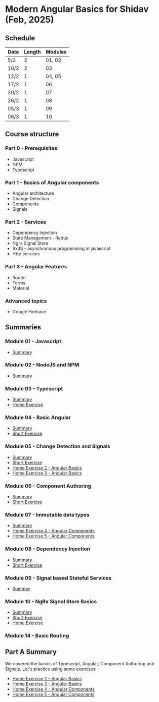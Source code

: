 # Modern Angular Basics for Shidav (Feb, 2025)

## Schedule

| Date | Length | Modules | 
| ---- | ------ | ------- |
| 5/2  |    2   | 01, 02  |
| 10/2 |    2   | 03      |
| 12/2 |    1   | 04, 05  |
| 17/2 |    1   | 06      |
| 20/2 |    1   | 07      |
| 26/2 |    1   | 08      |
| 05/3 |    1   | 09      |
| 06/3 |    1   | 10      |

## Course structure

### Part 0 - Prerequisites 
  - Javascript
  - NPM
  - Typescript

### Part 1 - Basics of Angular components
- Angular architecture
- Change Detection
- Components
- Signals

### Part 2 - Services
- Dependency Injection
- State Management - Redux
- Ngrx Signal Store
- RxJS - asynchronous programming in javascript
- Http services

### Part 3 - Angular Features
- Router
- Forms
- Material

### Advanced topics
- Google Firebase


## Summaries

### Module 01 - Javascript
* [Summary](./module%2001%20-%20javascript/README.md)
  
### Module 02 - NodeJS and NPM
* [Summary](./module%2002%20-%20nodejs/README.md)

### Module 03 - Typescript
* [Summary](./module%2003%20-%20typescript/README.md)
* [Home Exercise](https://github.com/kobi-hari-courses/modern-angular-exercises/tree/main/ex01-typescript)

### Module 04 - Basic Angular
* [Summary](./module%2004%20-%20hello%20angular/README.md)
* [Short Exercise](./module%2004%20-%20hello%20angular/exercises/README.md)

### Module 05 - Change Detection and Signals
* [Summary](./module%2005%20-%20signals%20and%20change%20detection/README.md)
* [Short Exercise](./module%2005%20-%20signals%20and%20change%20detection/exercises/README.md)
* [Home Exercise 2 - Angular Basics](https://github.com/kobi-hari-courses/modern-angular-exercises/blob/main/ex02-angular-basics)
* [Home Exercise 3 - Angular Basics](https://github.com/kobi-hari-courses/modern-angular-exercises/tree/main/ex03-angular-basics)

### Module 06 - Component Authoring
* [Summary](./module%2006%20-%20component%20authoring/README.md)
* [Short Exercise](./module%2006%20-%20component%20authoring/exercises/README.md)

### Module 07 - Immutable data types
* [Summary](./module%2007%20-%20immutable%20data/README.md)
* [Home Exercise 4 - Angular Components](https://github.com/kobi-hari-courses/modern-angular-exercises/tree/main/ex04-angular-components)
* [Home Exercise 5 - Angular Components](https://github.com/kobi-hari-courses/modern-angular-exercises/tree/main/ex05-angular-components)

### Module 08 - Dependency Injection
* [Summary](./module%2008%20-%20introduction%20to%20DI/README.md)
* [Short Exercise](./module%2008%20-%20introduction%20to%20DI/exercises/README.md)

### Module 09 - Signal based Stateful Services
* [Summay](./module%2009%20-%20stateful%20services/README.md)

### Module 10 - NgRx Signal Store Basics
* [Summary](./module%2010%20-%20ngrx%20signals/README.md)
* [Short Exercise](./module%2010%20-%20ngrx%20signals/exercises/README.md)
* [Home Exercise](https://github.com/kobi-hari-courses/modern-angular-exercises/tree/main/ex06-ngrx-signals)

### Module 14 - Basic Routing



## Part A Summary
We covered the basics of Typescript, Angular, Component Authoring and Signals. Let's practice using some exercises

* [Home Exercise 2 - Angular Basics](https://github.com/kobi-hari-courses/modern-angular-exercises/blob/main/ex02-angular-basics)
* [Home Exercise 3 - Angular Basics](https://github.com/kobi-hari-courses/modern-angular-exercises/tree/main/ex03-angular-basics)
* [Home Exercise 4 - Angular Components](https://github.com/kobi-hari-courses/modern-angular-exercises/tree/main/ex04-angular-components)
* [Home Exercise 5 - Angular Components](https://github.com/kobi-hari-courses/modern-angular-exercises/tree/main/ex05-angular-components)

